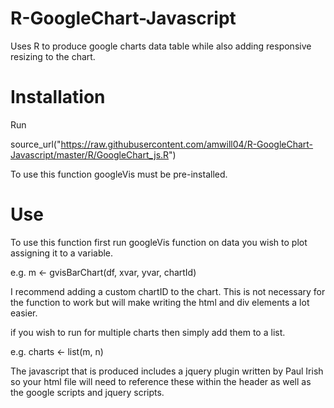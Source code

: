 # R-GoogleChart-Javascript
Uses R to produce google charts data table while also adding responsive resizing to the chart.

# Installation

Run

source_url("https://raw.githubusercontent.com/amwill04/R-GoogleChart-Javascript/master/R/GoogleChart_js.R")

To use this function googleVis must be pre-installed.

# Use

To use this function first run googleVis function on data you wish to plot assigning it to a variable.

e.g. m <- gvisBarChart(df, xvar, yvar, chartId)

I recommend adding a custom chartID to the chart. This is not necessary for the function to work but will make writing the html and div elements a lot easier.

if you wish to run for multiple charts then simply add them to a list.

e.g. charts <- list(m, n)

The javascript that is produced includes a jquery plugin written by Paul Irish so your html file will need to reference these within the header as well as the google scripts and jquery scripts.

<script src="jquery-1.11.3.min.js"></script>
<script type="text/javascript" src="https://www.google.com/jsapi"></script>
<script src="debounce.js"></script>
